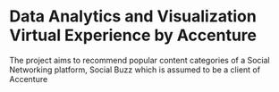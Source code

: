 # Data Analytics and Visualization Virtual Experience by Accenture
 The project aims to recommend popular content categories of a Social Networking platform, Social Buzz which is assumed to be a client of Accenture
